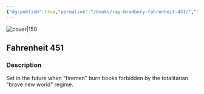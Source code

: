```yaml
---
{"dg-publish":true,"permalink":"/books/ray-bradbury-fahrenheit-451/","title":"\"Fahrenheit 451\"","tags":["classic","dystopia","science-fiction"]}
---
```




![cover|150](http://books.google.com/books/content?id=b-o_K_AFJiUC&printsec=frontcover&img=1&zoom=1&edge=curl&source=gbs_api)

## Fahrenheit 451

### Description

Set in the future when "firemen" burn books forbidden by the totalitarian "brave new world" regime.
```